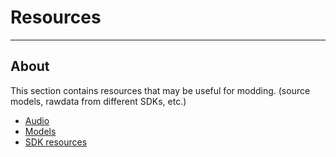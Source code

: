 # Resources

___

## About

This section contains resources that may be useful for modding. (source models, rawdata from different SDKs, etc.)

- [Audio](audio.md)
- [Models](models-objects-locations.md)
- [SDK resources](sdk-resources.md)
